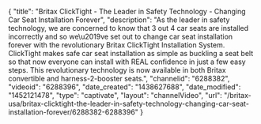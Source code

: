 {
    "title": "Britax ClickTight - The Leader in Safety Technology - Changing Car Seat Installation Forever",
    "description": "As the leader in safety technology, we are concerned to know that 3 out 4 car seats are installed incorrectly and so we\u2019ve set out to change car seat installation forever with the revolutionary Britax ClickTight Installation System. ClickTight makes safe car seat installation as simple as buckling a seat belt so that now everyone can install with REAL confidence in just a few easy steps. This revolutionary technology is now available in both Britax convertible and harness-2-booster seats.",
    "channelid": "6288382",
    "videoid": "6288396",
    "date_created": "1438627688",
    "date_modified": "1452121478",
    "type": "captivate",
    "layout": "channelVideo",
    "url": "\/britax-usa\/britax-clicktight-the-leader-in-safety-technology-changing-car-seat-installation-forever\/6288382-6288396"
}